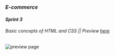 ### *E-commerce*  
#### *Sprint 3*  
###### Basic concepts of HTML and CSS || Preview [here](https://alexandercelis.github.io/sprint3/)
<img src="https://i.imgur.com/MTjawQx.jpg" alt="preview page"/>
